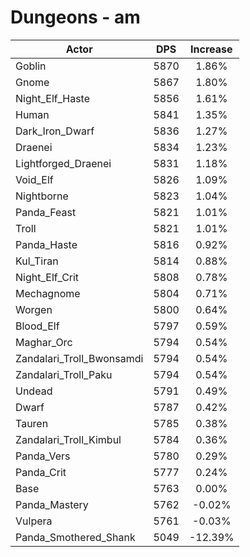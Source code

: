 # Dungeons - am
| Actor | DPS | Increase |
|---|:---:|:---:|
|Goblin|5870|1.86%|
|Gnome|5867|1.80%|
|Night_Elf_Haste|5856|1.61%|
|Human|5841|1.35%|
|Dark_Iron_Dwarf|5836|1.27%|
|Draenei|5834|1.23%|
|Lightforged_Draenei|5831|1.18%|
|Void_Elf|5826|1.09%|
|Nightborne|5823|1.04%|
|Panda_Feast|5821|1.01%|
|Troll|5821|1.01%|
|Panda_Haste|5816|0.92%|
|Kul_Tiran|5814|0.88%|
|Night_Elf_Crit|5808|0.78%|
|Mechagnome|5804|0.71%|
|Worgen|5800|0.64%|
|Blood_Elf|5797|0.59%|
|Maghar_Orc|5794|0.54%|
|Zandalari_Troll_Bwonsamdi|5794|0.54%|
|Zandalari_Troll_Paku|5794|0.54%|
|Undead|5791|0.49%|
|Dwarf|5787|0.42%|
|Tauren|5785|0.38%|
|Zandalari_Troll_Kimbul|5784|0.36%|
|Panda_Vers|5780|0.29%|
|Panda_Crit|5777|0.24%|
|Base|5763|0.00%|
|Panda_Mastery|5762|-0.02%|
|Vulpera|5761|-0.03%|
|Panda_Smothered_Shank|5049|-12.39%|

